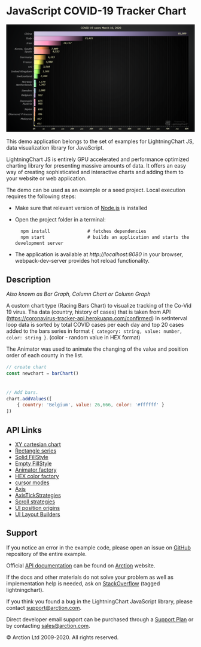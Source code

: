 # JavaScript COVID-19 Tracker Chart

![JavaScript COVID-19 Tracker Chart](racingBars.png)

This demo application belongs to the set of examples for LightningChart JS, data visualization library for JavaScript.

LightningChart JS is entirely GPU accelerated and performance optimized charting library for presenting massive amounts of data. It offers an easy way of creating sophisticated and interactive charts and adding them to your website or web application.

The demo can be used as an example or a seed project. Local execution requires the following steps:

- Make sure that relevant version of [Node.js](https://nodejs.org/en/download/) is installed
- Open the project folder in a terminal:

        npm install              # fetches dependencies
        npm start                # builds an application and starts the development server

- The application is available at *http://localhost:8080* in your browser, webpack-dev-server provides hot reload functionality.


## Description

*Also known as Bar Graph, Column Chart or Column Graph*

A custom chart type (Racing Bars Chart) to visualize tracking of the Co-Vid 19 virus.
Tha data (country, history of cases) that is taken from API (https://coronavirus-tracker-api.herokuapp.com/confirmed) 
In setInterval loop data is sorted by total COVID cases per each day and top 20 cases added to 
the bars series in format `{ category: string, value: number, color: string }`. (color - random value in HEX format)

The Animator was used to animate the changing of the value and position order of each county in the list. 

```javascript
// create chart
const newchart = barChart()


// Add bars.
chart.addValues([
    { country: 'Belgium', value: 26,666, color: '#ffffff' }
])
```


## API Links

* [XY cartesian chart]
* [Rectangle series]
* [Solid FillStyle]
* [Empty FillStyle]
* [Animator factory]
* [HEX color factory]
* [cursor modes]
* [Axis]
* [AxisTickStrategies]
* [Scroll strategies]
* [UI position origins]
* [UI Layout Builders]


## Support

If you notice an error in the example code, please open an issue on [GitHub][0] repository of the entire example.

Official [API documentation][1] can be found on [Arction][2] website.

If the docs and other materials do not solve your problem as well as implementation help is needed, ask on [StackOverflow][3] (tagged lightningchart).

If you think you found a bug in the LightningChart JavaScript library, please contact support@arction.com.

Direct developer email support can be purchased through a [Support Plan][4] or by contacting sales@arction.com.

[0]: https://github.com/Arction/
[1]: https://www.arction.com/lightningchart-js-api-documentation/
[2]: https://www.arction.com
[3]: https://stackoverflow.com/questions/tagged/lightningchart
[4]: https://www.arction.com/support-services/

© Arction Ltd 2009-2020. All rights reserved.


[XY cartesian chart]: https://www.arction.com/lightningchart-js-api-documentation/v3.3.0/classes/chartxy.html
[Rectangle series]: https://www.arction.com/lightningchart-js-api-documentation/v3.3.0/classes/rectangleseries.html
[Solid FillStyle]: https://www.arction.com/lightningchart-js-api-documentation/v3.3.0/classes/solidfill.html
[Empty FillStyle]: https://www.arction.com/lightningchart-js-api-documentation/v3.3.0/globals.html#emptyfill
[Animator factory]: https://www.arction.com/lightningchart-js-api-documentation/v3.3.0/globals.html#animator
[HEX color factory]: https://www.arction.com/lightningchart-js-api-documentation/v3.3.0/globals.html#colorhex
[cursor modes]: https://www.arction.com/lightningchart-js-api-documentation/v3.3.0/enums/autocursormodes.html
[Axis]: https://www.arction.com/lightningchart-js-api-documentation/v3.3.0/classes/axis.html
[AxisTickStrategies]: https://www.arction.com/lightningchart-js-api-documentation/v3.3.0/globals.html#axistickstrategies
[Scroll strategies]: https://www.arction.com/lightningchart-js-api-documentation/v3.3.0/globals.html#axisscrollstrategies
[UI position origins]: https://www.arction.com/lightningchart-js-api-documentation/v3.3.0/globals.html#uiorigins
[UI Layout Builders]: https://www.arction.com/lightningchart-js-api-documentation/v3.3.0/globals.html#uilayoutbuilders

